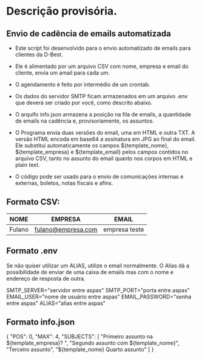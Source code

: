 # Descrição provisória.

## Envio de cadência de emails automatizada

- Este script foi desenvolvido para o envio automatizado de emails para clientes da D-Best.
 
- Ele é alimentado por um arquivo CSV com nome, empresa e email do cliente, envia um amail para cada um.

- O agendamento é feito por intermédio de um crontab.

- Os dados do servidor SMTP ficam armazenados em um arquivo .env que deverá ser criado por você, como descrito abaixo.

- O arquifo info.json armazena a posição na fila de emails, a quantidade de emails na cadência e, provisoriamente, os assuntos.
- O Programa envia duas versões do email, uma em HTML e outra TXT. A versão HTML encoda em base64 a assinatura em JPG ao final do email.
  Ele substitui automaticamente os campos ${template_nome}, ${template_empresa} e ${template_email} pelos campos contidos no arquivo CSV,
  tanto no assunto do email quanto nos corpos em HTML e plain text.

- O código pode ser usado para o envio de comunicações internas e externas, boletos, notas fiscais e afins.


## Formato CSV:

|NOME|EMPRESA|EMAIL|
|------|--------|--------|
| Fulano | fulano@empresa.com | empresa teste |

## Formato .env

Se não quiser utilizar um ALIAS, utilize o email normalmente. O Alias dá a possibilidade 
de enviar de uma caixa de emails mas com o nome e endereço de resposta de outra.

SMTP_SERVER="servidor entre aspas"
SMTP_PORT="porta entre aspas"
EMAIL_USER="nome de usuário entre aspas"
EMAIL_PASSWORD="senha entre aspas"
ALIAS="alias entre aspas"

## Formato info.json


{
  "POS": 0,
  "MAX": 4,
  "SUBJECTS": [
    "Primeiro assunto na  ${template_empresa}? ",
    "Segundo assunto com ${template_nome}",
    "Terceiro assunto",
    "${template_nome} Quarto assunto"
  ]
}
